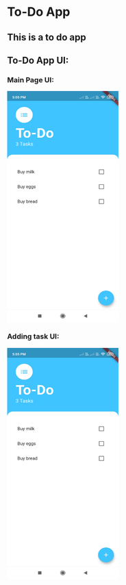 # To-Do App

## This is a to do app


## To-Do App UI:

### Main Page UI:

<div>
  <img src="images/1.jpg" width="260" height="540" align="center">
</div>


### Adding task UI:

<div>
  <img src="images/1.jpg" width="260" height="540" align="center">
</div>
